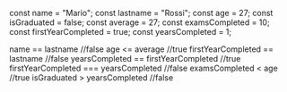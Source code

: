 const name = "Mario";
const lastname = "Rossi";
const age = 27;
const isGraduated = false;
const average = 27;
const examsCompleted = 10;
const firstYearCompleted = true;
const yearsCompleted = 1;

name == lastname  //false
age <= average    //true
firstYearCompleted == lastname  //false
yearsCompleted == firstYearCompleted   //true
firstYearCompleted === yearsCompleted  //false
examsCompleted < age  //true
isGraduated > yearsCompleted  //false